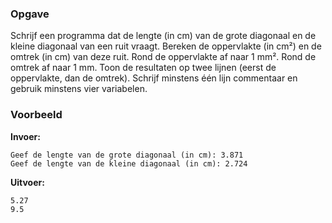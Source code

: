 ### Opgave


Schrijf een programma dat de lengte (in cm) van de grote diagonaal en de kleine diagonaal van een ruit vraagt. Bereken de oppervlakte (in cm²) en de omtrek (in cm) van deze ruit. Rond de oppervlakte af naar 1 mm². Rond de omtrek af naar 1 mm. Toon de resultaten op twee lijnen (eerst de oppervlakte, dan de omtrek). Schrijf minstens één lijn commentaar en gebruik minstens vier variabelen.


### Voorbeeld

**Invoer:**

    Geef de lengte van de grote diagonaal (in cm): 3.871
    Geef de lengte van de kleine diagonaal (in cm): 2.724


**Uitvoer:**

    5.27
    9.5
